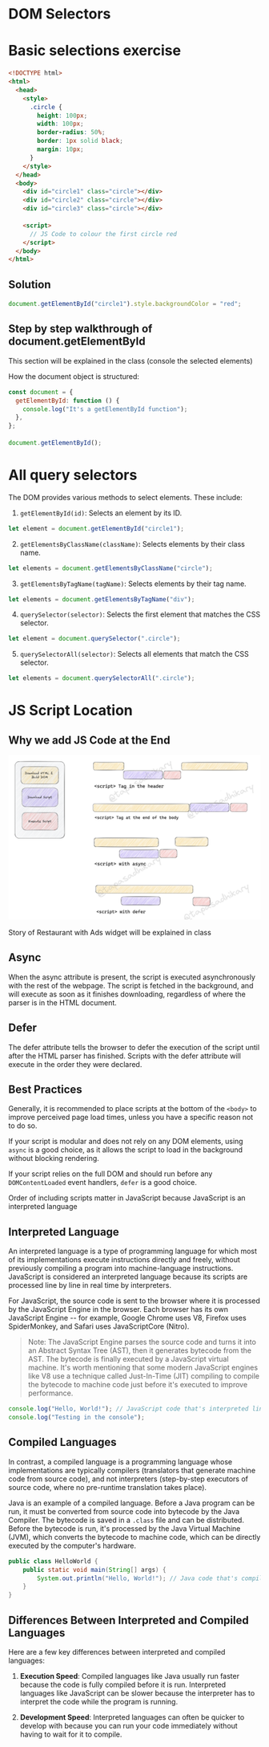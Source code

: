 # DOM Selectors

# Basic selections exercise

```html
<!DOCTYPE html>
<html>
  <head>
    <style>
      .circle {
        height: 100px;
        width: 100px;
        border-radius: 50%;
        border: 1px solid black;
        margin: 10px;
      }
    </style>
  </head>
  <body>
    <div id="circle1" class="circle"></div>
    <div id="circle2" class="circle"></div>
    <div id="circle3" class="circle"></div>

    <script>
      // JS Code to colour the first circle red
    </script>
  </body>
</html>
```

## Solution

```js
document.getElementById("circle1").style.backgroundColor = "red";
```

## Step by step walkthrough of document.getElementById

This section will be explained in the class (console the selected elements)

How the document object is structured:

```js
const document = {
  getElementById: function () {
    console.log("It's a getElementById function");
  },
};

document.getElementById();
```

# All query selectors

The DOM provides various methods to select elements. These include:

1. `getElementById(id)`: Selects an element by its ID.

```javascript
let element = document.getElementById("circle1");
```

2. `getElementsByClassName(className)`: Selects elements by their class name.

```javascript
let elements = document.getElementsByClassName("circle");
```

3. `getElementsByTagName(tagName)`: Selects elements by their tag name.

```javascript
let elements = document.getElementsByTagName("div");
```

4. `querySelector(selector)`: Selects the first element that matches the CSS selector.

```javascript
let element = document.querySelector(".circle");
```

5. `querySelectorAll(selector)`: Selects all elements that match the CSS selector.

```javascript
let elements = document.querySelectorAll(".circle");
```

# JS Script Location

## Why we add JS Code at the End

![js-script-loading](../assets/js-script-loading.png)

Story of Restaurant with Ads widget will be explained in class

## Async

When the async attribute is present, the script is executed asynchronously with the rest of the webpage. The script is fetched in the background, and will execute as soon as it finishes downloading, regardless of where the parser is in the HTML document.

## Defer

The defer attribute tells the browser to defer the execution of the script until after the HTML parser has finished. Scripts with the defer attribute will execute in the order they were declared.

## Best Practices

Generally, it is recommended to place scripts at the bottom of the `<body>` to improve perceived page load times, unless you have a specific reason not to do so.

If your script is modular and does not rely on any DOM elements, using `async` is a good choice, as it allows the script to load in the background without blocking rendering.

If your script relies on the full DOM and should run before any `DOMContentLoaded` event handlers, `defer` is a good choice.

Order of including scripts matter in JavaScript because JavaScript is an interpreted language

## Interpreted Language

An interpreted language is a type of programming language for which most of its implementations execute instructions directly and freely, without previously compiling a program into machine-language instructions. JavaScript is considered an interpreted language because its scripts are processed line by line in real time by interpreters.

For JavaScript, the source code is sent to the browser where it is processed by the JavaScript Engine in the browser. Each browser has its own JavaScript Engine -- for example, Google Chrome uses V8, Firefox uses SpiderMonkey, and Safari uses JavaScriptCore (Nitro).

> Note: The JavaScript Engine parses the source code and turns it into an Abstract Syntax Tree (AST), then it generates bytecode from the AST. The bytecode is finally executed by a JavaScript virtual machine. It's worth mentioning that some modern JavaScript engines like V8 use a technique called Just-In-Time (JIT) compiling to compile the bytecode to machine code just before it's executed to improve performance.

```javascript
console.log("Hello, World!"); // JavaScript code that's interpreted line by line
console.log("Testing in the console");
```

## Compiled Languages

In contrast, a compiled language is a programming language whose implementations are typically compilers (translators that generate machine code from source code), and not interpreters (step-by-step executors of source code, where no pre-runtime translation takes place).

Java is an example of a compiled language. Before a Java program can be run, it must be converted from source code into bytecode by the Java Compiler. The bytecode is saved in a `.class` file and can be distributed. Before the bytecode is run, it's processed by the Java Virtual Machine (JVM), which converts the bytecode to machine code, which can be directly executed by the computer's hardware.

```java
public class HelloWorld {
    public static void main(String[] args) {
        System.out.println("Hello, World!"); // Java code that's compiled to bytecode
    }
}
```

## Differences Between Interpreted and Compiled Languages

Here are a few key differences between interpreted and compiled languages:

1. **Execution Speed**: Compiled languages like Java usually run faster because the code is fully compiled before it is run. Interpreted languages like JavaScript can be slower because the interpreter has to interpret the code while the program is running.

2. **Development Speed**: Interpreted languages can often be quicker to develop with because you can run your code immediately without having to wait for it to compile.
